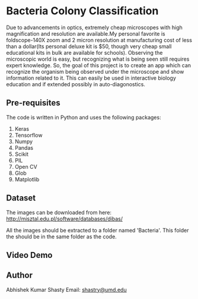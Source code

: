 # Bacteria Colony Classification

Due to advancements in optics, extremely cheap microscopes with high magnification and resolution are available.My personal favorite is foldscope-140X zoom and 2 micron resolution at manufacturing cost of less than a dollar(Its personal deluxe kit is $50, though very cheap small educational kits in bulk are available for schools). Observing the microscopic world is easy, but recognizing what is being seen still requires expert knowledge. So, the goal of this project is to create an app which can recognize the organism being observed under the microscope and show information related to it. This can easily be used in interactive biology education and if extended possibly in auto-diagonostics.

## Pre-requisites

The code is written in Python and uses the following packages:

1. Keras
2. Tensorflow
3. Numpy
4. Pandas
5. Scikit
6. PIL
7. Open CV
8. Glob
9. Matplotlib

## Dataset

The images can be downloaded from here: http://misztal.edu.pl/software/databases/dibas/

All the images should be extracted to a folder named 'Bacteria'. This folder the should be in the same folder as the code.

## Video Demo

## Author
Abhishek Kumar Shasty 
Email: shastry@umd.edu
